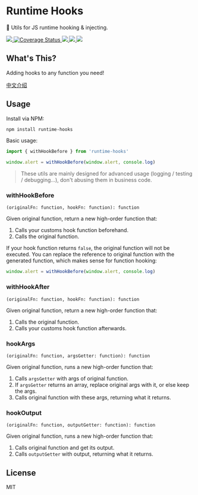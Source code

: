 # Runtime Hooks
🔗 Utils for JS runtime hooking & injecting.

<p>
  <a href="https://travis-ci.org/gaoding-inc/runtime-hooks">
    <img src="https://travis-ci.org/gaoding-inc/runtime-hooks.svg?branch=master"/>
  </a>
  <a href='https://coveralls.io/github/gaoding-inc/runtime-hooks?branch=master'>
    <img src='https://coveralls.io/repos/github/gaoding-inc/runtime-hooks/badge.svg?branch=master' alt='Coverage Status'/>
  </a>
  <a href="https://unpkg.com/runtime-hooks/hooks.js">
    <img src="https://img.badgesize.io/https://unpkg.com/runtime-hooks/hooks.js?compression=gzip&amp;label=size&amp;maxAge=300"/>
  </a>
  <a href="https://standardjs.com">
    <img src="https://img.shields.io/badge/code_style-standard-brightgreen.svg"/>
  </a>
  <a href="./package.json">
    <img src="https://img.shields.io/npm/v/runtime-hooks.svg?maxAge=300&label=version&colorB=007ec6&maxAge=300"/>
  </a>
</p>


## What's This?
Adding hooks to any function you need!

[中文介绍](https://zhuanlan.zhihu.com/p/54460682)


## Usage

Install via NPM:

``` bash
npm install runtime-hooks
```

Basic usage:

``` js
import { withHookBefore } from 'runtime-hooks'

window.alert = withHookBefore(window.alert, console.log)
```

> These utils are mainly designed for advanced usage (logging / testing / debugging...), don't abusing them in business code.

### withHookBefore
`(originalFn: function, hookFn: function): function`

Given original function, return a new high-order function that:

1. Calls your customs hook function beforehand.
2. Calls the original function.

If your hook function returns `false`, the original function will not be executed. You can replace the reference to original function with the generated function, which makes sense for function hooking:

``` js
window.alert = withHookBefore(window.alert, console.log)
```

### withHookAfter
`(originalFn: function, hookFn: function): function`

Given original function, return a new high-order function that:

1. Calls the original function.
2. Calls your customs hook function afterwards.

### hookArgs
`(originalFn: function, argsGetter: function): function`

Given original function, runs a new high-order function that:

1. Calls `argsGetter` with args of original function.
2. If `argsGetter` returns an array, replace original args with it, or else keep the args.
3. Calls original function with these args, returning what it returns.

### hookOutput
`(originalFn: function, outputGetter: function): function`

Given original function, runs a new high-order function that:

1. Calls original function and get its output.
2. Calls `outputGetter` with output, returning what it returns.


## License
MIT
